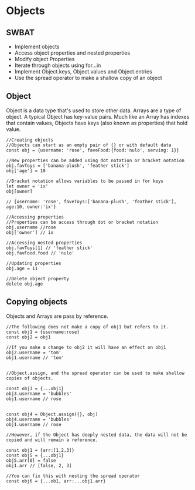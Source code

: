 # Objects
## SWBAT
- Implement objects 
- Access object properties and nested properties  
- Modify object Properties 
- Iterate through objects using for...in
- Implement Object.keys, Object.values and Object.entries 
- Use the spread operator to make a shallow copy of an object

## Object
Object is a data type that's used to store other data. Arrays are a type of object. A typical Object has key-value pairs. Much like an Array has indexes that contain values, Objects have keys (also known as properties) that hold value. 

```
//Creating objects
//Objects can start as an empty pair of {} or with default data
const obj = {username: 'rose', faveFood:{food:'nulo', serving: 1}}

//New properties can be added using dot notation or bracket notation 
obj.favToys = ['banana-plush', 'feather stick']
obj['age'] = 10

//Bracket notation allows variables to be passed in for keys
let owner = 'ix'
obj[owner]

// {username: 'rose', faveToys:['banana-plush', 'feather stick'], age:10, owner:'ix'}

//Accessing properties 
//Properties can be access through dot or bracket notation
obj.username //rose
obj['owner'] // ix

//Accessing nested properties
obj.favToys[1] // 'feather stick'
obj.favFood.food // 'nulo'

//Updating properties 
obj.age = 11

//Delete object property  
delete obj.age 

```

## Copying objects
Objects and Arrays are pass by reference. 
```
//The following does not make a copy of obj1 but refers to it.
const obj1 = {username:rose}
const obj2 = obj1

//If you make a change to obj2 it will have an effect on obj1
obj2.username = 'tom'
obj1.username // 'tom'


//Object.assign, and the spread operator can be used to make shallow copies of objects. 

const obj3 = {...obj1}
obj3.username = 'bubbles'
obj1.username // rose


const obj4 = Object.assign({}, obj)
obj4.username = 'bubbles'
obj1.username // rose

//However, if the Object has deeply nested data, the data will not be copied and will remain a reference.

const obj1 = {arr:[1,2,3]}
const obj5 = {...obj1}
obj5.arr[0] = false
obj1.arr // [false, 2, 3]

//You can fix this with nesting the spread operator 
const obj6 = {...ob1, arr:...obj1.arr}


```

